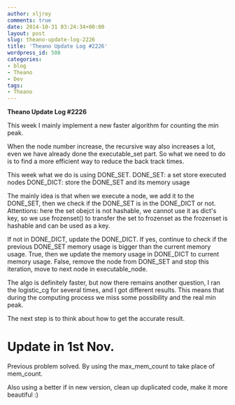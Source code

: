```yaml
---
author: xljroy
comments: true
date: 2014-10-31 03:24:34+00:00
layout: post
slug: theano-update-log-2226
title: 'Theano Update Log #2226'
wordpress_id: 508
categories:
- blog
- Theano
- Dev
tags:
- Theano
---
```


**Theano Update Log #2226**





This week I mainly implement a new faster algorithm for counting the min peak.





When the node number increase, the recursive way also increases a lot, even we have already done the executable_set part. So what we need to do is to find a more efficient way to reduce the back track times.





This week what we do is using DONE_SET. DONE_SET: a set store executed nodes DONE_DICT: store the DONE_SET and its memory usage





The mainly idea is that when we execute a node, we add it to the DONE_SET, then we check if the DONE_SET is in the DONE_DICT or not. Attentions: here the set obejct is not hashable, we cannot use it as dict's key, so we use frozenset() to transfer the set to frozenset as the frozenset is hashable and can be used as a key.





If not in DONE_DICT, update the DONE_DICT. If yes, continue to check if the previous DONE_SET memory usage is bigger than the current memory usage. True, then we update the memory usage in DONE_DICT to current memory usage. False, remove the node from DONE_SET and stop this iteration, move to next node in executable_node.





The algo is definitely faster, but now there remains another question, I ran the logistic_cg for several times, and I got different results. This means that during the computing process we miss some possibility and the real min peak.





The next step is to think about how to get the accurate result.









# Update in 1st Nov.





Previous problem solved. By using the max_mem_count to take place of mem_count.





Also using a better if in new version, clean up duplicated code, make it more beautiful :)
